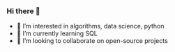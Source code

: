 ### Hi there 👋
- 👀 I’m interested in algorithms, data science, python
- 🌱 I’m currently learning SQL
- 💞️ I’m looking to collaborate on open-source projects
